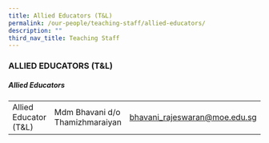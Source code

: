 ```yaml
---
title: Allied Educators (T&L)
permalink: /our-people/teaching-staff/allied-educators/
description: ""
third_nav_title: Teaching Staff
---
```

### ALLIED EDUCATORS (T&L)

##### Allied Educators

| | | | 
|--- |--- |--- |
|Allied Educator (T&L)|Mdm Bhavani d/o Thamizhmaraiyan|[bhavani\_rajeswaran@moe.edu.sg](mailto:bhavani_rajeswaran@moe.edu.sg)|